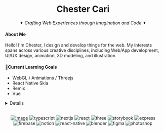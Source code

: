 <h1 align="center">Chester Cari</h1>
<p align="center">✦ <i>Crafting Web Experiences through Imagination and Code</i> ✦</h3>

<!--<div href="#" align="center">
     <img src="https://github.com/Kyuuari/Kyuuari/blob/main/Assets/spirit.gif"/>
</div>-->

<br/>


#### About Me
          
Hello! I'm Chester, I design and develop things for the web. My interests spans across various creative disciplines, including Web/App development, UI/UX design, animation, 3D modeling, and illustration.
 

#### 🌱Current Learning Goals

* WebGL / Animations / Threejs
* React Native Skia
* Remix
* Vue

<!--
---

```javascript
const Chester = {
  code: ['TypeScript',JavaScript', 'HTML', 'CSS', 'Swift', 'Python', 'Java', 'C#'],
  tools: [Next, React, React_Native, Node, Tailwind, Xcode, Android_Studio],
}
```
---
-->
<details>
     <summary>Details</summary>
<p align="center">
  <a href="https://github.com/kyuuari">
    <img src="https://streak-stats.demolab.com?user=kyuuari&theme=sea-dark&hide_border=true&card_width=700&background=FDFAF3&ring=EECC8D&fire=EB5454" />
  </a>
  <a href="https://github.com/kyuuari">
    <img src="https://github-readme-stats.vercel.app/api/top-langs/?username=kyuuari&layout=compact&card_width=699&hide_border=true" />
  </a>
</p>
</details>

<!-- <div align="center">
     <img src="https://github-readme-stats.vercel.app/api/top-langs/?username=kyuuari&layout=compact&card_width=699&hide_border=true" />
</div> -->

<br/>

<div align="center">
     
[![image](https://img.shields.io/badge/Personal_Site-000000?style=for-the-badge&logo=About.me&logoColor=white)](https://kyuuariproject.studio/)
![typescript](https://img.shields.io/badge/TypeScript-007ACC?style=for-the-badge&logo=typescript&logoColor=white)
![nextjs](https://img.shields.io/badge/next.js-000000?style=for-the-badge&logo=nextdotjs&logoColor=white)
![react](https://img.shields.io/badge/React-20232A?style=for-the-badge&logo=react&logoColor=61DAFB)
![three](https://img.shields.io/badge/ThreeJs-black?style=for-the-badge&logo=three.js&logoColor=white)
![storybook](https://img.shields.io/badge/storybook-FF4785?style=for-the-badge&logo=storybook&logoColor=white)
![express](https://img.shields.io/badge/Express.js-000000?style=for-the-badge&logo=express&logoColor=white)
![firebase](https://img.shields.io/badge/firebase-ffca28?style=for-the-badge&logo=firebase&logoColor=black)
![notion](https://img.shields.io/badge/Notion-000000?style=for-the-badge&logo=notion&logoColor=white)
![react-native](https://img.shields.io/badge/React_Native-20232A?style=for-the-badge&logo=react&logoColor=61DAFB)
![blender](https://img.shields.io/badge/blender-%23F5792A.svg?style=for-the-badge&logo=blender&logoColor=white)
![figma](https://img.shields.io/badge/Figma-F24E1E?style=for-the-badge&logo=figma&logoColor=white)
![photoshop](https://img.shields.io/badge/Adobe%20Photoshop-31A8FF?style=for-the-badge&logo=Adobe%20Photoshop&logoColor=black)
<!-- ![affinity-designer](https://img.shields.io/badge/affinitydesginer-%231B72BE.svg?style=for-the-badge&logo=affinity-designer&logoColor=white) -->
     
     
</div>
